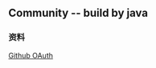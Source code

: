 ## Community -- build by java

### 资料
[Github OAuth](https://developer.github.com/apps/building-github-apps/)